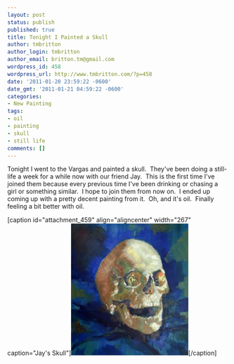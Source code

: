 ```yaml
---
layout: post
status: publish
published: true
title: Tonight I Painted a Skull
author: tmbritton
author_login: tmbritton
author_email: britton.tm@gmail.com
wordpress_id: 458
wordpress_url: http://www.tmbritton.com/?p=458
date: '2011-01-20 23:59:22 -0600'
date_gmt: '2011-01-21 04:59:22 -0600'
categories:
- New Painting
tags:
- oil
- painting
- skull
- still life
comments: []
---
```

<p>Tonight I went to the Vargas and painted a skull.  They've been doing a still-life a week for a while now with our friend Jay.  This is the first time I've joined them because every previous time I've been drinking or chasing a girl or something similar.  I hope to join them from now on.  I ended up coming up with a pretty decent painting from it.  Oh, and it's oil.  Finally feeling a bit better with oil.</p>
<p>[caption id="attachment_459" align="aligncenter" width="267" caption="Jay&#39;s Skull"]<a href="/assets/img/2011/01/skull.jpg"><img class="size-medium wp-image-459" title="Jay's Skull" src="/assets/img/2011/01/skull-267x300.jpg" alt="Jay's Skull" width="267" height="300" /></a>[/caption]</p>
